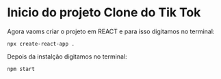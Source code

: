 # Inicio do projeto Clone do Tik Tok

Agora vaoms criar o projeto em REACT e para isso digitamos no terminal:

    npx create-react-app .

Depois da instalção digitamos no terminal:

    npm start

